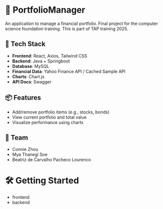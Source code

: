 # 💼 PortfolioManager
An application to manage a financial portfolio. 
Final project for the computer science foundation training.
This is part of TAP training 2025.

## 🚀 Tech Stack

- **Frontend**: React, Axios, Tailwind CSS
- **Backend**: Java + Springboot
- **Database**: MySQL
- **Financial Data**: Yahoo Finance API / Cached Sample API
- **Charts**: Chart.js 
- **API Docs**: Swagger

## 📦 Features

- Add/remove portfolio items (e.g., stocks, bonds)
- View current portfolio and total value
- Visualize performance using charts

## 👥 Team

- Connie Zhou
- Mya Thanegi Soe
- Beatriz de Carvalho Pacheco Lourenco


# 🛠️ Getting Started

- frontend
- backend
